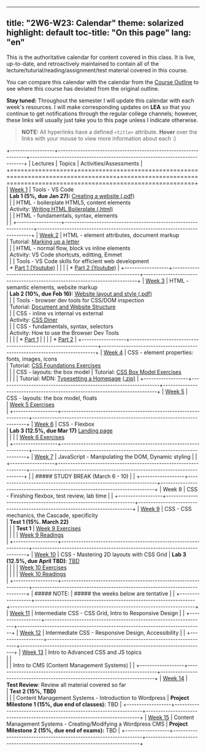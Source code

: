 
---
title: "2W6-W23: Calendar"
theme: solarized
highlight: default
toc-title: "On this page"
lang: "en"
---

This is the authoritative calendar for content covered in this class. It is live, up-to-date, and retroactively maintained to contain all of the lecture/tuturial/reading/assignment/test material covered in this course. 

You can compare this calendar with the calendar from the [Course Outline](../pages/course-outline.html#tentative-schedule) to see where this course has deviated from the original outline.

**Stay tuned:** Throughout the semester I will update this calendar with each week's resources. I will make corresponding updates on **LEA** so that you continue to get notifications through the regular college channels; however, these links will usually just take you to this page unless I indicate otherwise.

> **NOTE:** All hyperlinks have a defined `<title>` attribute. **Hover** over the links with your mouse to view more information about each :) 

+------------------+-----------------------------------------------------------------+---------------------------------------------------------------------------+
| Lectures         | Topics                                                          | Activities/Assessments                                                    |
+==================+=================================================================+===========================================================================+
| [Week 1][lec1]   | Tools - VS Code <br>                                            | **Lab 1 (5%, due Jan 27):** [Creating a website (.pdf)][lab1] <br>        |
|                  | HTML - boilerplate HTML5, content elements <br>                 | Activity: [Writing HTML Boilerplate (.html)][actBoilerplate]  <br>        |
|                  | HTML - fundamentals, syntax, elements <br>                      |                                                                           |
+------------------+-----------------------------------------------------------------+---------------------------------------------------------------------------+
| [Week 2][lec2]   | HTML - element attributes, document markup <br>                 | Tutorial: [Marking up a letter][tutDocument] <br>                         |
|                  | HTML - normal flow, block vs inline elements <br>               | Activity: VS Code shortcuts, editting, Emmet <br>                         |
|                  | Tools - VS Code skills for efficient web development <br>       | * [Part 1 (Youtube)][actVSCode1]                                          |
|                  |                                                                 | * [Part 2 (Youtube)][actVSCode2]                                          |
+------------------+-----------------------------------------------------------------+---------------------------------------------------------------------------+
| [Week 3][lec3]   | HTML - semantic elements, website markup <br>                   | **Lab 2 (10%, due Feb 16):** [Website layout and style (.pdf)][lab2] <br> |
|                  | Tools - browser dev tools for CSS/DOM inspection <br>           | Tutorial: [Document and Website Structure][tutWebsite] <br>               |
|                  | CSS - inline vs internal vs external <br>                       | Activity: [CSS Diner][actDiner] <br>                                      |
|                  | CSS - fundamentals, syntax, selectors <br>                      | Activity: How to use the Browser Dev Tools <br>                           |
|                  |                                                                 | * [Part 1][actBrowser1]                                                   |
|                  |                                                                 | * [Part 2][actBrowser2]                                                   |
+------------------+-----------------------------------------------------------------+---------------------------------------------------------------------------+
| [Week 4][lec4]   | CSS - element properties: fonts, images, icons <br>             | Tutorial: [CSS Foundations Exercises][tutCSSFoundations] <br>             |
|                  | CSS - layouts: the box model                                    | Tutorial: [CSS Box Model Exercises][tutCSSBoxModel] <br>                  |
|                  |                                                                 | Tutorial: MDN: [Typesetting a Homepage][tutMdnText] [(.zip)][tutMdnText]  |
+------------------+-----------------------------------------------------------------+---------------------------------------------------------------------------+
| [Week 5][lec5]   | CSS - layouts: the box model, floats <br>                       | [Week 5 Exercises](../lectures/week5.html#exercises) <br>                 |
+------------------+-----------------------------------------------------------------+---------------------------------------------------------------------------+
| [Week 6][lec6]   | CSS - Flexbox <br>                                              | **Lab 3 (12.5%, due Mar 17)** [Landing page][lab3] <br>                   |
|                  |                                                                 | [Week 6 Exercises](../lectures/week6.html#exercises) <br>                 |
+------------------+-----------------------------------------------------------------+---------------------------------------------------------------------------+
| [Week 7][lec7]   | JavaScript - Manipulating the DOM, Dynamic styling              |                                                                           |
+------------------+-----------------------------------------------------------------+---------------------------------------------------------------------------+
|                  | ##### STUDY BREAK (March 6 - 10)                                |                                                                           |
+------------------+-----------------------------------------------------------------+---------------------------------------------------------------------------+
| Week 8           | CSS - Finishing flexbox, test review, lab time                  |                                                                           |
+------------------+-----------------------------------------------------------------+---------------------------------------------------------------------------+
| [Week 9][lec9]   | CSS - CSS mechanics, the Cascade, specificity <br>              | **Test 1 (15%. March 22)** <br>                                           |
|                  | **Test 1**                                                      | [Week 9 Exercises](../lectures/week9.html#exercises) <br>                 |
|                  |                                                                 | [Week 9 Readings](../lectures/week9.html#readings) <br>                   |
+------------------+-----------------------------------------------------------------+---------------------------------------------------------------------------+
| [Week 10][lec10] | CSS - Mastering 2D layouts with CSS Grid                        | **Lab 3 (12.5%, due April TBD)**: [TBD][lab4] <br>                        |
|                  |                                                                 | [Week 10 Exercises](../lectures/week10.html#exercises) <br>               |
|                  |                                                                 | [Week 10 Readings](../lectures/week10.html#readings) <br>                 |
+------------------+-----------------------------------------------------------------+---------------------------------------------------------------------------+
| ##### NOTE:      | ##### the weeks below are tentative                             |                                                                           |
+------------------+-----------------------------------------------------------------+---------------------------------------------------------------------------+
| [Week 11][lec11] | Intermediate CSS - CSS Grid, Intro to Responsive Design         |                                                                           |
+------------------+-----------------------------------------------------------------+---------------------------------------------------------------------------+
| [Week 12][lec12] | Intermediate CSS - Responsive Design, Accessibility             |                                                                           |
+------------------+-----------------------------------------------------------------+---------------------------------------------------------------------------+
| [Week 13][lec13] | Intro to Advanced CSS and JS topics <br>                        |                                                                           |                    
|                  | Intro to CMS (Content Management Systems)                       |                                                                           |
+------------------+-----------------------------------------------------------------+---------------------------------------------------------------------------+
| [Week 14][lec14] | **Test Review**: Review all material covered so far <br>        | **Test 2 (15%, TBD)** <br>                                                |
|                  | Content Management Systems - Introduction to Wordpress          | **Project Milestone 1 (15%, due end of classes):** TBD                    |
+------------------+-----------------------------------------------------------------+---------------------------------------------------------------------------+
| [Week 15][lec15] | Content Management Systems - Creating/Modifying a Wordpress CMS | **Project Milestone 2 (15%, due end of exams):** TBD                      |
+------------------+-----------------------------------------------------------------+---------------------------------------------------------------------------+

[lec1]: ../lectures/week01.html "Week 1 Lecture notes"
[lec2]: ../lectures/week02.html "Week 2 Lecture notes"
[lec3]: ../lectures/week03.html "Week 3 Lecture notes"
[lec4]: ../lectures/week04.html "Week 4 Lecture notes"
[lec5]: ../lectures/week05.html "Week 5 Lecture notes"
[lec6]: ../lectures/week06.html "Week 6 Lecture notes"
[lec7]: ../lectures/week07.html "Week 7 Lecture notes"
[lec8]: ../lectures/week08.html "Week 8 Lecture notes"
[lec9]: ../lectures/week09.html "Week 9 Lecture notes"
[lec10]: ../lectures/week10.html "Week 10 Lecture notes"
[lec11]: ../lectures/week11.html "Week 11 Lecture notes"
[lec12]: ../lectures/week12.html "Week 12 Lecture notes"
[lec13]: ../lectures/week13.html "Week 13 Lecture notes"
[lec14]: ../lectures/week14.html "Week 14 Lecture notes"
[lec15]: ../lectures/week15.html "Week 15 Lecture notes"

[lab1]: ../assignments/lab1 "Lab 1: worth 5%, due Jan 27"
[lab2]: ../assignments/lab2 "Lab 2: worth 10%, due Feb 16"
[lab3]: ../assignments/lab3 "Lab 3: worth 12.5%, due Mar 17"
[lab4]: ../assignments/lab4 "Lab 4: worth 12.5%, due TBD"
[pm1]: ../assignments/milestone1 "Project Milestone 1: worth 15%, due TBD"
[pm2]: ../assignments/milestone2 "Project Milestone 2: worth 15%, due TBD"

[tutDocument]: https://developer.mozilla.org/en-US/docs/Learn/HTML/Introduction_to_HTML/Marking_up_a_letter "MDN: Marking up a Letter. Make sure you are familiar with all of the HTML elements covered in this tut."
[tutWebsite]: https://developer.mozilla.org/en-US/docs/Learn/HTML/Introduction_to_HTML/Document_and_website_structure "MDN: Document and website structure. This is a very helpful tutorial for getting started on Lab2."
[tutCSSFoundations]: ../tutorials/css-exercises-foundations.zip "Odin Project: CSS Foundations Exercises. There are 6 exercises total in this set. You should be able to complete them all with what you have learned during Week 3."
[tutCSSBoxModel]: ../tutorials/css-exercises-box-model.zip "Odin Project: CSS Box Model Exercises. There are 2 exercises total in this set. You should be able to complete them all with what you have learned during Week 4."
[tutMdnText]: https://developer.mozilla.org/en-US/docs/Learn/CSS/Styling_text/Typesetting_a_homepage "MDN: Typesetting a homepage tutorial instructions."
[tutMdnTextFiles]: ../tutorials/css-styling-text.zip "MDN: Typesetting a homepage tutorial starter files."

[actBoilerplate]: ../tutorials/boilerplate.html "Completed Boilerplate HTML file, with all elements commented."
[actVSCode1]: https://www.youtube.com/watch?v=V8vizNQKtx0 "Web Dev Simplified (YouTube): This video shows how to use 'Emmets' in VS Code to generate HTML tags and boilerplate automatically." 
[actVSCode2]: https://www.youtube.com/watch?v=ifTF3ags0XI "Fireship (Youtube): This video contains a collection of generally helpful VS Code techniques for editting HTML files -- particularly for creating HTML tags from existing plaintext content using 'Wrap with Abbreviation'." 
[actDiner]: https://flukeout.github.io "CSS Diner: Pracise selecting CSS elements with this interactive tut. You should be able to finish at least the first 16 exercises by the end of week 3; feel free to try the rest as well, reading the instructions on the right hand side for tips."
[actBrowser1]: https://developer.chrome.com/docs/devtools/css/ "Chrome Devtools: How to select/modify/understand CSS using your browser (instructions are similar, but different, for other browsers.)"
[actBrowser2]: https://developer.chrome.com/docs/devtools/css/ "Chrome Devtools: How to navigate the DOM using Google Chrome (instructions are similar, but different, for other browsers.)"
